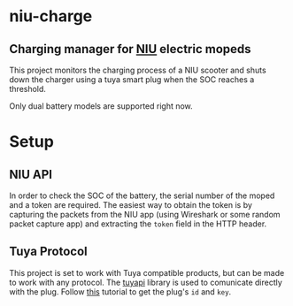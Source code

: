 # niu-charge
## Charging manager for [NIU](https://www.niu.com) electric mopeds
This project monitors the charging process of a NIU scooter and shuts down the charger using a tuya smart plug when the SOC reaches a threshold.

Only dual battery models are supported right now.

# Setup
## NIU API
In order to check the SOC of the battery, the serial number of the moped and a token are required.
The easiest way to obtain the token is by capturing the packets from the NIU app (using Wireshark or some random packet capture app) and extracting the `token` field in the HTTP header.

## Tuya Protocol
This project is set to work with Tuya compatible products, but can be made to work with any protocol.
The [tuyapi](https://github.com/codetheweb/tuyapi) library is used to comunicate directly with the plug.
Follow [this](https://github.com/codetheweb/tuyapi/blob/master/docs/SETUP.md) tutorial to get the plug's `id` and `key`.